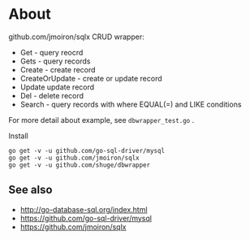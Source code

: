 # About

github.com/jmoiron/sqlx CRUD wrapper:

 - Get - query reocrd
 - Gets - query records
 - Create - create record 
 - CreateOrUpdate - create or update record
 - Update update record
 - Del - delete record
 - Search - query records with where EQUAL(=) and LIKE conditions


For more detail about example, see `dbwrapper_test.go` .

Install 

    go get -v -u github.com/go-sql-driver/mysql
    go get -v -u github.com/jmoiron/sqlx
    go get -v -u github.com/shuge/dbwrapper


## See also

- http://go-database-sql.org/index.html
- https://github.com/go-sql-driver/mysql
- https://github.com/jmoiron/sqlx

